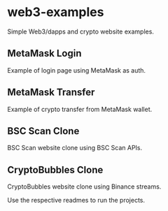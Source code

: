 # web3-examples
Simple Web3/dapps and crypto website examples.

## MetaMask Login
Example of login page using MetaMask as auth.

## MetaMask Transfer
Example of crypto transfer from MetaMask wallet.

## BSC Scan Clone
BSC Scan website clone using BSC Scan APIs.

## CryptoBubbles Clone
CryptoBubbles website clone using Binance streams.

Use the respective readmes to run the projects.